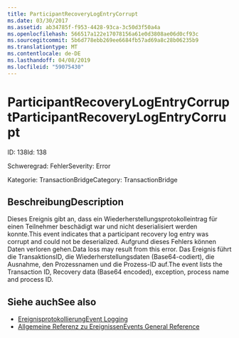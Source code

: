 ```yaml
---
title: ParticipantRecoveryLogEntryCorrupt
ms.date: 03/30/2017
ms.assetid: ab34785f-f953-4428-93ca-3c50d3f50a4a
ms.openlocfilehash: 566517a122e17078156a61e0d3808ae06d0cf93c
ms.sourcegitcommit: 5b6d778ebb269ee6684fb57ad69a8c28b06235b9
ms.translationtype: MT
ms.contentlocale: de-DE
ms.lasthandoff: 04/08/2019
ms.locfileid: "59075430"
---
```

# <a name="participantrecoverylogentrycorrupt"></a><span data-ttu-id="1424e-102">ParticipantRecoveryLogEntryCorrupt</span><span class="sxs-lookup"><span data-stu-id="1424e-102">ParticipantRecoveryLogEntryCorrupt</span></span>
<span data-ttu-id="1424e-103">ID: 138</span><span class="sxs-lookup"><span data-stu-id="1424e-103">Id: 138</span></span>  
  
 <span data-ttu-id="1424e-104">Schweregrad: Fehler</span><span class="sxs-lookup"><span data-stu-id="1424e-104">Severity: Error</span></span>  
  
 <span data-ttu-id="1424e-105">Kategorie: TransactionBridge</span><span class="sxs-lookup"><span data-stu-id="1424e-105">Category: TransactionBridge</span></span>  
  
## <a name="description"></a><span data-ttu-id="1424e-106">Beschreibung</span><span class="sxs-lookup"><span data-stu-id="1424e-106">Description</span></span>  
 <span data-ttu-id="1424e-107">Dieses Ereignis gibt an, dass ein Wiederherstellungsprotokolleintrag für einen Teilnehmer beschädigt war und nicht deserialisiert werden konnte.</span><span class="sxs-lookup"><span data-stu-id="1424e-107">This event indicates that a participant recovery log entry was corrupt and could not be deserialized.</span></span> <span data-ttu-id="1424e-108">Aufgrund dieses Fehlers können Daten verloren gehen.</span><span class="sxs-lookup"><span data-stu-id="1424e-108">Data loss may result from this error.</span></span> <span data-ttu-id="1424e-109">Das Ereignis führt die TransaktionsID, die Wiederherstellungsdaten (Base64-codiert), die Ausnahme, den Prozessnamen und die Prozess-ID auf.</span><span class="sxs-lookup"><span data-stu-id="1424e-109">The event lists the Transaction ID, Recovery data (Base64 encoded), exception, process name and process ID.</span></span>  
  
## <a name="see-also"></a><span data-ttu-id="1424e-110">Siehe auch</span><span class="sxs-lookup"><span data-stu-id="1424e-110">See also</span></span>

- [<span data-ttu-id="1424e-111">Ereignisprotokollierung</span><span class="sxs-lookup"><span data-stu-id="1424e-111">Event Logging</span></span>](../../../../../docs/framework/wcf/diagnostics/event-logging/index.md)
- [<span data-ttu-id="1424e-112">Allgemeine Referenz zu Ereignissen</span><span class="sxs-lookup"><span data-stu-id="1424e-112">Events General Reference</span></span>](../../../../../docs/framework/wcf/diagnostics/event-logging/events-general-reference.md)

